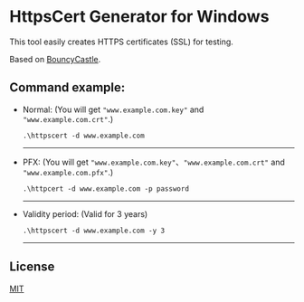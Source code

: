 # HttpsCert Generator for Windows

This tool easily creates HTTPS certificates (SSL) for testing.

Based on [BouncyCastle](https://github.com/bcgit/bc-csharp).

## Command example:
+ Normal:    (You will get `"www.example.com.key"` and `"www.example.com.crt"`.)

    ```.\httpscert -d www.example.com```

    ---

+ PFX:    (You will get `"www.example.com.key"`、`"www.example.com.crt"` and `"www.example.com.pfx"`.)

    ```.\httpcert -d www.example.com -p password```

    ---
    

+ Validity period:    (Valid for 3 years)
  
  ```.\httpscert -d www.example.com -y 3```

  ---
  
## License
[MIT](https://github.com/lalakii/HttpsCert/blob/master/LICENSE)
